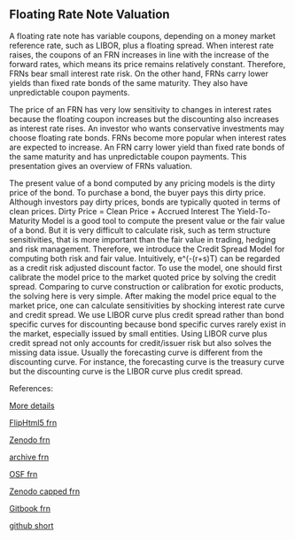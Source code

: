 ## Floating Rate Note Valuation

A floating rate note has variable coupons, depending on a money market reference rate, such as LIBOR, plus a floating spread. When interest rate raises, the coupons of an FRN increases in line with the increase of the forward rates, which means its price remains relatively constant. Therefore, FRNs bear small interest rate risk. On the other hand, FRNs carry lower yields than fixed rate bonds of the same maturity. They also have unpredictable coupon payments. 

The price of an FRN has very low sensitivity to changes in interest rates because the floating coupon increases but the discounting also increases as interest rate rises. An investor who wants conservative investments may choose floating rate bonds. FRNs become more popular when interest rates are expected to increase. An FRN carry lower yield than fixed rate bonds of the same maturity and has unpredictable coupon payments. This presentation gives an overview of FRNs valuation. 

The present value of a bond computed by any pricing models is the dirty price of the bond. To purchase a bond, the buyer pays this dirty price.
Although investors pay dirty prices, bonds are typically quoted in terms of clean prices. 
Dirty Price = Clean Price + Accrued Interest
The Yield-To-Maturity Model is a good tool to compute the present value or the fair value of a bond. But it is very difficult to calculate risk, such as term structure sensitivities, that is more important than the fair value in trading, hedging and risk management. Therefore, we introduce the Credit Spread Model for computing both risk and fair value.
Intuitively,   e^(-(r+s)T)   can be regarded as a credit risk adjusted discount factor.
To use the model, one should first calibrate the model price to the market quoted price by solving the credit spread. Comparing to curve construction or calibration for exotic products, the solving here is very simple.
After making the model price equal to the market price, one can calculate sensitivities by shocking interest rate curve and credit spread.
We use LIBOR curve plus credit spread rather than bond specific curves for discounting because bond specific curves rarely exist in the market, especially issued by small entities. Using LIBOR curve plus credit spread not only accounts for credit/issuer risk but also solves the missing data issue.
Usually the forecasting curve is different from the discounting curve. For instance, the forecasting curve is the treasury curve but the discounting curve is the LIBOR curve plus credit spread.




References:


[More details](./FiFrn-14.pdf)

[FlipHtml5 frn](https://fliphtml5.com/download/download-pdf-file.php?str=x0DZh9GTud3bENXamkzM1ITM5ITPkl0av9mY)

[Zenodo frn](https://zenodo.org/record/5765104#.YpU4QsPMKUk)

[archive frn](https://ia903406.us.archive.org/13/items/fi-frn-14/FiFrn-archive.pdf)

[OSF frn](https://osf.io/yrbnh/download)

[Zenodo capped frn](https://zenodo.org/record/6558277#.YpDwUqgpDq4)

[Gitbook frn](https://cmrm11.gitbook.io/floating-rate-note/)

[github short](https://github.com/timxiao1203/ShortTermCurve)



